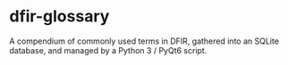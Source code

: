 # dfir-glossary

A compendium of commonly used terms in DFIR, gathered into an SQLite database, and managed by a Python 3 / PyQt6 script.

